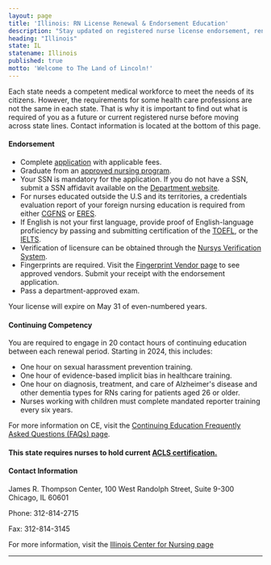 ```yaml
---
layout: page
title: 'Illinois: RN License Renewal & Endorsement Education'
description: "Stay updated on registered nurse license endorsement, renewal, and continuing education in Illinois. Ensure the longevity of your nursing profession."
heading: "Illinois"
state: IL
statename: Illinois
published: true
motto: 'Welcome to The Land of Lincoln!'
---
```


Each state needs a competent medical workforce to meet the needs of its citizens. However, the requirements for some health care professions are not the same in each state. That is why it is important to find out what is required of you as a future or current registered nurse before moving across state lines. Contact information is located at the bottom of this page.

#### Endorsement

- Complete [application](https://idfpr.illinois.gov/profs/nursing.html) with applicable fees.
- Graduate from an [approved nursing program](https://idfpr.illinois.gov/profs/nursing.html).
- Your SSN is mandatory for the application. If you do not have a SSN, submit a SSN affidavit available on the [Department website](https://idfpr.illinois.gov/profs/nursing.html).
- For nurses educated outside the U.S and its territories, a credentials evaluation report of your foreign nursing education is required from either [CGFNS](https://www.cgfns.org/) or [ERES](https://www.eres.com/).
- If English is not your first language, provide proof of English-language proficiency by passing and submitting certification of the [TOEFL](https://www.ets.org/toefl.html), or the [IELTS](https://ielts.org/).
- Verification of licensure can be obtained through the [Nursys Verification System](https://www.nursys.com/).
- Fingerprints are required. Visit the [Fingerprint Vendor page](https://accuratebiometrics.com/illinois/services/idfpr) to see approved vendors. Submit your receipt with the endorsement application.
- Pass a department-approved exam.

Your license will expire on May 31 of even-numbered years.

#### Continuing Competency

You are required to engage in 20 contact hours of continuing education between each renewal period. Starting in 2024, this includes:
- One hour on sexual harassment prevention training.
- One hour of evidence-based implicit bias in healthcare training.
- One hour on diagnosis, treatment, and care of Alzheimer's disease and other dementia types for RNs caring for patients aged 26 or older.
- Nurses working with children must complete mandated reporter training every six years.

For more information on CE, visit the [Continuing Education Frequently Asked Questions (FAQs) page](https://nursing.illinois.gov/content/dam/soi/en/web/nursing/documents/pdf/2023-04-28_IL_RN_CE_Relicensure_FAQ-final.pdf).

#### This state requires nurses to hold current [ACLS certification.](https://www.acls.net/illinois-acls-pals-bls)

#### Contact Information

James R. Thompson Center, 100 West Randolph Street, Suite 9-300
Chicago, IL 60601

Phone: 312-814-2715

Fax: 312-814-3145

For more information, visit the [Illinois Center for Nursing
page](https://nursing.illinois.gov/)

* * * * *
